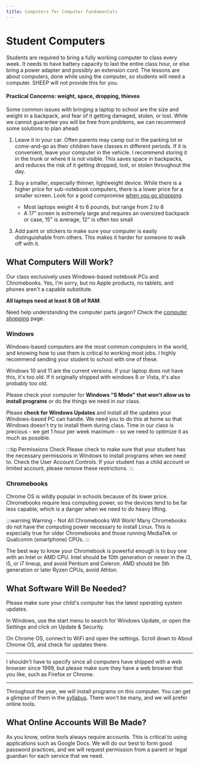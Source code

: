 ```yaml
---
title: Computers for Computer Fundamentals
---
```


# Student Computers

Students are required to bring a fully working computer to class every week. It needs to have battery capacity to last the entire class hour, or else bring a power adapter and possibly an extension cord. The lessons are about computers, done while using the computer, so students will need a computer. SHEEP will not provide this for you.

#### Practical Concerns: weight, space, dropping, thieves

Some common issues with bringing a laptop to school are the size and weight in a backpack, and fear of it getting damaged, stolen, or lost. While we cannot guarantee you will be free from problems, we can recommend some solutions to plan ahead:

1. Leave it in your car. Often parents may camp out in the parking lot or come-and-go as their children have classes in different periods. If it is convenient, leave your computer in the vehicle. I recommend storing it in the trunk or where it is not visible. This saves space in backpacks, and reduces the risk of it getting dropped, lost, or stolen throughout the day.

2. Buy a smaller, especially thinner, lightweight device. While there is a higher price for sub-notebook computers, there is a lower price for a smaller screen. Look for a good compromise [when you go shopping](computer-shopping).

    - Most laptops weight 4 to 6 pounds, but range from 2 to 8
    - A 17" screen is extremely large and requires an oversized backpack or case, 15" is average, 12" is often too small

3. Add paint or stickers to make sure your computer is easily distinguishable from others. This makes it harder for someone to walk off with it.

## What Computers Will Work?

Our class exclusively uses Windows-based notebook PCs and Chromebooks. Yes, I'm sorry, but no Apple products, no tablets, and phones aren't a capable substitute.

**All laptops need at least 8 GB of RAM**.

Need help understanding the computer parts jargon? Check the [computer shopping](computer-shopping) page.

### Windows

Windows-based computers are the most common computers in the world, and knowing how to use them is critical to working most jobs. I highly recommend sending your student to school with one of these.

Windows 10 and 11 are the current versions. If your laptop does not have this, it's too old. If it originally shipped with windows 8 or Vista, it's also probably too old.

Please check your computer for **Windows "S Mode" that won't allow us to install programs** or do the things we need in our class.

Please **check for Windows Updates** and install all the updates your Windows-based PC can handle. We need you to do this at home so that Windows doesn't try to install them during class. Time in our class is precious - we get 1 hour per week maximum - so we need to optimize it as much as possible.

:::tip Permissions Check
Please check to make sure that your student has the necessary permissions in Windows to install programs when we need to. Check the User Account Controls. If your student has a child account or limited account, please remove these restrictions.
:::

### Chromebooks

Chrome OS is wildly popular in schools because of its lower price. Chromebooks require less computing power, so the devices tend to be far less capable, which is a danger when we need to do heavy lifting.

:::warning Warning - Not All Chromebooks Will Work!
Many Chromebooks do not have the computing power necessary to install Linux. This is especially true for older Chromebooks and those running MediaTek or Qualcomm (smartphone) CPUs.
:::

The best way to know your Chromebook is powerful enough is to buy one with an Intel or AMD CPU. Intel should be 10th generation or newer in the i3, i5, or i7 lineup, and avoid Pentium and Celeron. AMD should be 5th generation or later Ryzen CPUs, avoid Athlon.

## What Software Will Be Needed?

Please make sure your child's computer has the latest operating system updates.

In Windows, use the start menu to search for Windows Update, or open the Settings and click on Update & Security.

On Chrome OS, connect to WiFi and open the settings. Scroll down to About Chrome OS, and check for updates there.

---

I shouldn't have to specify since all computers have shipped with a web browser since 1999, but please make sure they have a web browser that you like, such as Firefox or Chrome.

---

Throughout the year, we will install programs on this computer. You can get a glimpse of them in the [syllabus](syllabus). There won't be many, and we will prefer online tools.

## What Online Accounts Will Be Made?

As you know, online tools always require accounts. This is critical to using applications such as Google Docs. We will do our best to form good password practices, and we will request permission from a parent or legal guardian for each service that we need.

